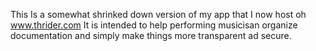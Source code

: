 This Is a somewhat shrinked down version of my app that I now host oh www.thrider.com 
It is intended to help performing musicisan organize documentation and simply make things more transparent ad secure.
